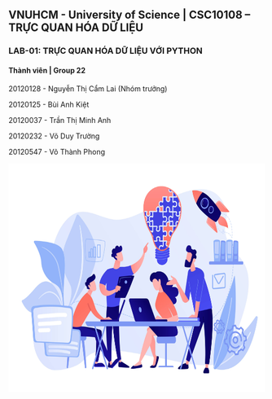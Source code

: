 ## VNUHCM - University of Science | CSC10108 – TRỰC QUAN HÓA DỮ LIỆU

### LAB-01: TRỰC QUAN HÓA DỮ LIỆU VỚI PYTHON

#### Thành viên | Group 22

20120128 - Nguyễn Thị Cẩm Lai (Nhóm trưởng)

20120125 - Bùi Anh Kiệt

20120037 - Trần Thị Minh Anh

20120232 - Võ Duy Trường

20120547 - Võ Thành Phong

<img src="https://raw.githubusercontent.com/ntclai/PictureForMyProject/main/team22.png" style='width: 700px; height: 450px;'>

